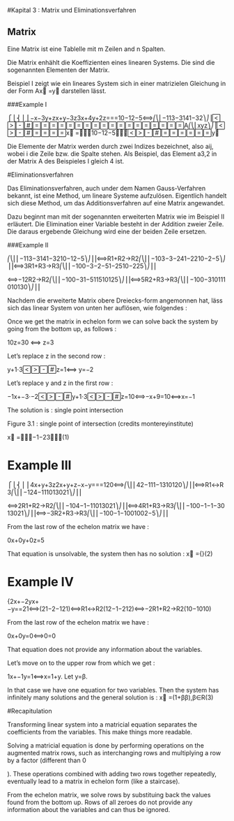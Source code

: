 #Kapital 3 : Matrix und Eliminationsverfahren

## Matrix

Eine Matrix ist eine Tablelle mit m Zeilen and n Spalten.

Die Matrix enhählt die Koeffizienten eines linearen Systems. Die sind die sogenannten Elementen der Matrix.

Beispiel I zeigt wie ein lineares System sich in einer matrizielen Gleichung in der Form Ax⃗ =y⃗ darstellen lässt.

###Example I

⎧⎩⎨⎪⎪−x−3y+zx+y−3z3x+4y+2z===10−12−5⟺⎛⎝⎜−113−3141−32⎞⎠⎟A⎛⎝⎜xyz⎞⎠⎟x⃗ =⎛⎝⎜10−12−5⎞⎠⎟y⃗


Die Elemente der Matrix werden durch zwei Indizes bezeichnet, also aij, wobei i die Zeile bzw.  die Spalte stehen. Als Beispiel, das Element a3,2 in der Matrix A des Beispieles I gleich 4 ist.


#Eliminationsverfahren

Das Eliminationsverfahren, auch under dem Namen Gauss-Verfahren bekannt, ist eine Method, um lineare Systeme aufzulösen. Eigentlich handelt sich diese Method, um das Additionsverfahren auf eine Matrix angewandet.

Dazu beginnt man mit der sogenannten erweiterten Matrix wie im Beispiel II erläutert. Die Elimination einer Variable besteht in der Addition zweier Zeile. Die daraus ergebende Gleichung wird eine der beiden Zeile ersetzen.

###Example II

⎛⎝⎜⎜−113−3141−3210−12−5⎞⎠⎟⎟⟺R1+R2→R2⎛⎝⎜⎜−103−3−241−2210−2−5⎞⎠⎟⎟⟺3R1+R3→R3⎛⎝⎜⎜−100−3−2−51−2510−225⎞⎠⎟⎟

⟺−12R2→R2⎛⎝⎜⎜−100−31−511510125⎞⎠⎟⎟⟺5R2+R3→R3⎛⎝⎜⎜−100−310111010130⎞⎠⎟⎟

Nachdem die erweiterte Matrix obere Dreiecks-form angemonnen hat, läss sich das linear System von unten her auflösen, wie folgendes :

Once we get the matrix in echelon form we can solve back the system by going from the bottom up, as follows :

10z=30 ⟺ z=3

Let’s replace z in the second row :

y+1⋅3z=1⟺ y=−2

Let’s replace y and z in the first row :

−1x+−3⋅−2y+1⋅3z=10⟺−x+9=10⟺x=−1

The solution is :
single point intersection

Figure 3.1 : single point of intersection (credits montereyinstitute)

x⃗ =⎛⎝⎜−1−23⎞⎠⎟(1)

# Example III

⎧⎩⎨⎪⎪4x+y+3z2x+y+z−x−y===120⟺⎛⎝⎜⎜42−111−1310120⎞⎠⎟⎟⟺R1↔R3⎛⎝⎜⎜−124−111013021⎞⎠⎟⎟

⟺2R1+R2→R2⎛⎝⎜⎜−104−1−11013021⎞⎠⎟⎟⟺4R1+R3→R3⎛⎝⎜⎜−100−1−1−3013021⎞⎠⎟⎟⟺−3R2+R3→R3⎛⎝⎜⎜−100−1−1001002−5⎞⎠⎟⎟

From the last row of the echelon matrix we have :

0x+0y+0z=5

That equation is unsolvable, the system then has no solution :
x⃗ ={}(2)


# Example IV

{2x+−2yx+−y==21⟺(21−2−121)⟺R1↔R2(12−1−212)⟺−2R1+R2→R2(10−1010)

From the last row of the echelon matrix we have :

0x+0y=0⟺0=0

That equation does not provide any information about the variables.

Let’s move on to the upper row from which we get :

1x+−1y=1⟺x=1+y. Let y=β.

In that case we have one equation for two variables. Then the system has infinitely many solutions and the general solution is :
x⃗ =(1+ββ),β∈R(3)


#Recapitulation

Transforming linear system into a matricial equation separates the coefficients from the variables. This make things more readable.

Solving a matricial equation is done by performing operations on the augmented matrix rows, such as interchanging rows and multiplying a row by a factor (different than 0

). These operations combined with adding two rows together repeatedly, eventually lead to a matrix in echelon form (like a staircase).

From the echelon matrix, we solve rows by substituing back the values found from the bottom up. Rows of all zeroes do not provide any information about the variables and can thus be ignored.
